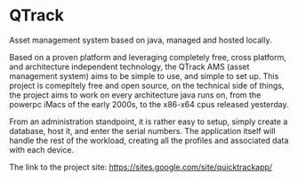 QTrack
======

Asset management system based on java, managed and hosted locally.

Based on a proven platform and leveraging completely free, cross platform, and architecture independent technology, the QTrack AMS (asset management system) aims to be simple to use, and simple to set up. This project is comepltely free and open source, on the technical side of things, the project aims to work on every architecture java runs on, from the powerpc iMacs of the early 2000s, to the x86-x64 cpus released yesterday.

From an administration standpoint, it is rather easy to setup, simply create a database, host it, and enter the serial numbers. The application itself will handle the rest of the workload, creating all the profiles and associated data with each device. 

The link to the project site: https://sites.google.com/site/quicktrackapp/
